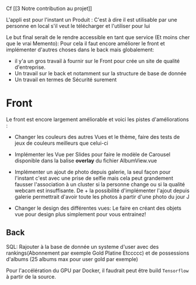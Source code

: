 Cf [[3 Notre contribution au projet]]

L'appli est pour l'instant un Produit : C'est à dire il est utilisable par une personne en local s'il veut le télécharger et l'utiliser pour lui

Le but final serait de le rendre accessible en tant que service (Et moins cher que le vrai Memento): Pour cela il faut encore améliorer le front et implémenter d'autres choses dans le back mais globalement:
- il y'a un gros travail à fournir sur le Front pour crée un site de qualité d'entreprise. 
- Un travail sur le back et notamment sur la structure de base de donnée
- Un travail en termes de Sécurité surement 
# Front 

Le front est encore largement améliorable et voici les pistes d'améliorations :

- Changer les couleurs des autres Vues et le thème, faire des tests de jeux de couleurs meilleurs que celui-ci

- Implémenter les Vue per Slides pour faire le modèle de Carousel disponible dans la balise 
**overlay** du fichier AlbumView.vue

- Implémenter un ajout de photo depuis galerie, la seul façon pour l'instant c'est avec une prise de selfie mais cela peut grandement fausser l'association à un cluster si la personne change ou si la qualité webcam est insuffisante.
De + la possibilité d'implémenter l'ajout depuis galerie permettrait d'avoir toute les photos à partir d'une photo du jour J

- Changer le design des différentes vues: Le faire en créant des objets vue pour design plus simplement pour vous entrainez!

## Back

SQL:
Rajouter à la base de donnée un systeme d'user avec des rankings(Abonnement par exemple Gold Platine Etccccc) et de possessions d'albums (25 albums max pour user gold par exemple)

Pour l'accélération du GPU par Docker, il faudrait peut être build `Tensorflow` à partir de la source.